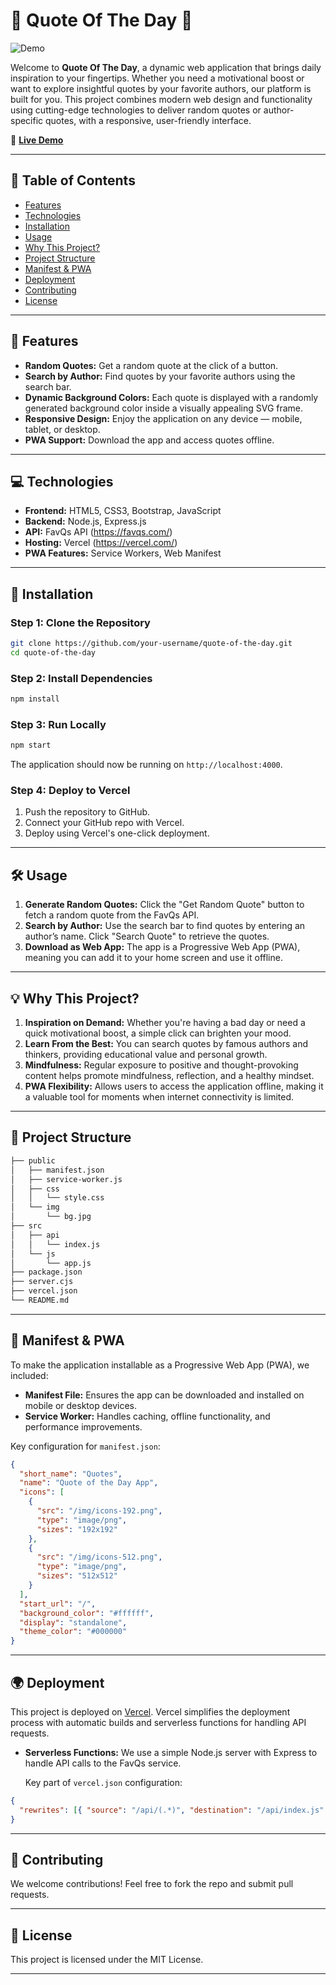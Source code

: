 # 🌟 Quote Of The Day 🌟

![Demo](https://media.giphy.com/media/l0MYEqEzwMWFCg8rm/giphy.gif)

Welcome to **Quote Of The Day**, a dynamic web application that brings daily inspiration to your fingertips. Whether you need a motivational boost or want to explore insightful quotes by your favorite authors, our platform is built for you. This project combines modern web design and functionality using cutting-edge technologies to deliver random quotes or author-specific quotes, with a responsive, user-friendly interface.

🔗 **[Live Demo](https://quote-of-the-day-webapp.vercel.app)**

---

## 📝 Table of Contents

- [Features](#🎯-features)
- [Technologies](#💻-technologies)
- [Installation](#🚀-installation)
- [Usage](#🛠-usage)
- [Why This Project?](#💡-why-this-project)
- [Project Structure](#📂-project-structure)
- [Manifest & PWA](#📱-manifest--pwa)
- [Deployment](#🌍-deployment)
- [Contributing](#🤝-contributing)
- [License](#📜-license)

---

## 🎯 Features

- **Random Quotes:** Get a random quote at the click of a button.
- **Search by Author:** Find quotes by your favorite authors using the search bar.
- **Dynamic Background Colors:** Each quote is displayed with a randomly generated background color inside a visually appealing SVG frame.
- **Responsive Design:** Enjoy the application on any device — mobile, tablet, or desktop.
- **PWA Support:** Download the app and access quotes offline.

---

## 💻 Technologies

- **Frontend:** HTML5, CSS3, Bootstrap, JavaScript
- **Backend:** Node.js, Express.js
- **API:** FavQs API (https://favqs.com/)
- **Hosting:** Vercel (https://vercel.com/)
- **PWA Features:** Service Workers, Web Manifest

---

## 🚀 Installation

### Step 1: Clone the Repository

```bash
git clone https://github.com/your-username/quote-of-the-day.git
cd quote-of-the-day
```

### Step 2: Install Dependencies

```bash
npm install
```

### Step 3: Run Locally

```bash
npm start
```

The application should now be running on `http://localhost:4000`.

### Step 4: Deploy to Vercel

1. Push the repository to GitHub.
2. Connect your GitHub repo with Vercel.
3. Deploy using Vercel's one-click deployment.

---

## 🛠 Usage

1. **Generate Random Quotes:** Click the "Get Random Quote" button to fetch a random quote from the FavQs API.
2. **Search by Author:** Use the search bar to find quotes by entering an author’s name. Click "Search Quote" to retrieve the quotes.
3. **Download as Web App:** The app is a Progressive Web App (PWA), meaning you can add it to your home screen and use it offline.

---

## 💡 Why This Project?

1. **Inspiration on Demand:** Whether you're having a bad day or need a quick motivational boost, a simple click can brighten your mood.
2. **Learn From the Best:** You can search quotes by famous authors and thinkers, providing educational value and personal growth.
3. **Mindfulness:** Regular exposure to positive and thought-provoking content helps promote mindfulness, reflection, and a healthy mindset.
4. **PWA Flexibility:** Allows users to access the application offline, making it a valuable tool for moments when internet connectivity is limited.

---

## 📂 Project Structure

```bash
├── public
│   ├── manifest.json
│   ├── service-worker.js
│   ├── css
│   │   └── style.css
│   └── img
│       └── bg.jpg
├── src
│   ├── api
│   │   └── index.js
│   └── js
│       └── app.js
├── package.json
├── server.cjs
├── vercel.json
└── README.md
```

---

## 📱 Manifest & PWA

To make the application installable as a Progressive Web App (PWA), we included:

- **Manifest File:** Ensures the app can be downloaded and installed on mobile or desktop devices.
- **Service Worker:** Handles caching, offline functionality, and performance improvements.

Key configuration for `manifest.json`:

```json
{
  "short_name": "Quotes",
  "name": "Quote of the Day App",
  "icons": [
    {
      "src": "/img/icons-192.png",
      "type": "image/png",
      "sizes": "192x192"
    },
    {
      "src": "/img/icons-512.png",
      "type": "image/png",
      "sizes": "512x512"
    }
  ],
  "start_url": "/",
  "background_color": "#ffffff",
  "display": "standalone",
  "theme_color": "#000000"
}
```

---

## 🌍 Deployment

This project is deployed on [Vercel](https://vercel.com/). Vercel simplifies the deployment process with automatic builds and serverless functions for handling API requests.

- **Serverless Functions:** We use a simple Node.js server with Express to handle API calls to the FavQs service.

  Key part of `vercel.json` configuration:

```json
{
  "rewrites": [{ "source": "/api/(.*)", "destination": "/api/index.js" }]
}
```

---

## 🤝 Contributing

We welcome contributions! Feel free to fork the repo and submit pull requests.

---

## 📜 License

This project is licensed under the MIT License.

---
